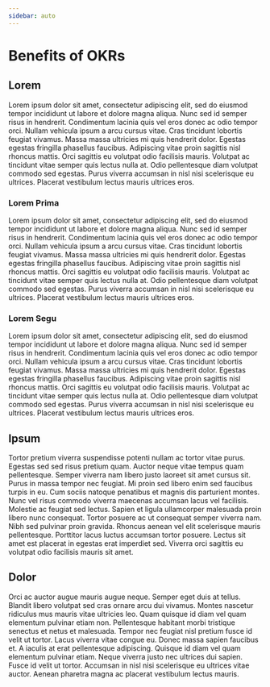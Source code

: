 ```yaml
---
sidebar: auto
---
```


# Benefits of OKRs

## Lorem

Lorem ipsum dolor sit amet, consectetur adipiscing elit, sed do eiusmod tempor incididunt ut labore et dolore magna
aliqua. Nunc sed id semper risus in hendrerit. Condimentum lacinia quis vel eros donec ac odio tempor orci. Nullam
vehicula ipsum a arcu cursus vitae. Cras tincidunt lobortis feugiat vivamus. Massa massa ultricies mi quis hendrerit
dolor. Egestas egestas fringilla phasellus faucibus. Adipiscing vitae proin sagittis nisl rhoncus mattis. Orci sagittis
eu volutpat odio facilisis mauris. Volutpat ac tincidunt vitae semper quis lectus nulla at. Odio pellentesque diam
volutpat commodo sed egestas. Purus viverra accumsan in nisl nisi scelerisque eu ultrices. Placerat vestibulum lectus
mauris ultrices eros.

### Lorem Prima

Lorem ipsum dolor sit amet, consectetur adipiscing elit, sed do eiusmod tempor incididunt ut labore et dolore magna
aliqua. Nunc sed id semper risus in hendrerit. Condimentum lacinia quis vel eros donec ac odio tempor orci. Nullam
vehicula ipsum a arcu cursus vitae. Cras tincidunt lobortis feugiat vivamus. Massa massa ultricies mi quis hendrerit
dolor. Egestas egestas fringilla phasellus faucibus. Adipiscing vitae proin sagittis nisl rhoncus mattis. Orci sagittis
eu volutpat odio facilisis mauris. Volutpat ac tincidunt vitae semper quis lectus nulla at. Odio pellentesque diam
volutpat commodo sed egestas. Purus viverra accumsan in nisl nisi scelerisque eu ultrices. Placerat vestibulum lectus
mauris ultrices eros.

### Lorem Segu

Lorem ipsum dolor sit amet, consectetur adipiscing elit, sed do eiusmod tempor incididunt ut labore et dolore magna
aliqua. Nunc sed id semper risus in hendrerit. Condimentum lacinia quis vel eros donec ac odio tempor orci. Nullam
vehicula ipsum a arcu cursus vitae. Cras tincidunt lobortis feugiat vivamus. Massa massa ultricies mi quis hendrerit
dolor. Egestas egestas fringilla phasellus faucibus. Adipiscing vitae proin sagittis nisl rhoncus mattis. Orci sagittis
eu volutpat odio facilisis mauris. Volutpat ac tincidunt vitae semper quis lectus nulla at. Odio pellentesque diam
volutpat commodo sed egestas. Purus viverra accumsan in nisl nisi scelerisque eu ultrices. Placerat vestibulum lectus
mauris ultrices eros.

## Ipsum

Tortor pretium viverra suspendisse potenti nullam ac tortor vitae purus. Egestas sed sed risus pretium quam. Auctor
neque vitae tempus quam pellentesque. Semper viverra nam libero justo laoreet sit amet cursus sit. Purus in massa tempor
nec feugiat. Mi proin sed libero enim sed faucibus turpis in eu. Cum sociis natoque penatibus et magnis dis parturient
montes. Nunc vel risus commodo viverra maecenas accumsan lacus vel facilisis. Molestie ac feugiat sed lectus. Sapien et
ligula ullamcorper malesuada proin libero nunc consequat. Tortor posuere ac ut consequat semper viverra nam. Nibh sed
pulvinar proin gravida. Rhoncus aenean vel elit scelerisque mauris pellentesque. Porttitor lacus luctus accumsan tortor
posuere. Lectus sit amet est placerat in egestas erat imperdiet sed. Viverra orci sagittis eu volutpat odio facilisis
mauris sit amet.

## Dolor

Orci ac auctor augue mauris augue neque. Semper eget duis at tellus. Blandit libero volutpat sed cras ornare arcu dui
vivamus. Montes nascetur ridiculus mus mauris vitae ultricies leo. Quam quisque id diam vel quam elementum pulvinar
etiam non. Pellentesque habitant morbi tristique senectus et netus et malesuada. Tempor nec feugiat nisl pretium fusce
id velit ut tortor. Lacus viverra vitae congue eu. Donec massa sapien faucibus et. A iaculis at erat pellentesque
adipiscing. Quisque id diam vel quam elementum pulvinar etiam. Neque viverra justo nec ultrices dui sapien. Fusce id
velit ut tortor. Accumsan in nisl nisi scelerisque eu ultrices vitae auctor. Aenean pharetra magna ac placerat
vestibulum lectus mauris.
